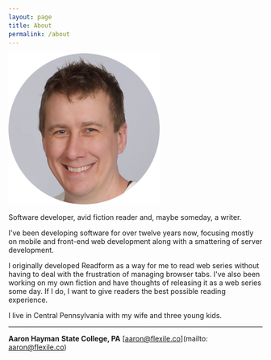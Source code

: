 ```yaml
---
layout: page
title: About
permalink: /about
---
```


![Profile Pic](/assets/images/profile_pic.png)

Software developer, avid fiction reader and, maybe someday, a writer.

I've been developing software for over twelve years now, focusing mostly on mobile and front-end web development along with a smattering of server development.

I originally developed Readform as a way for me to read web series without having to deal with the frustration of managing browser tabs. I've also been working on my own fiction and have thoughts of releasing it as a web series some day. If I do, I want to give readers the best possible reading experience.

I live in Central Pennsylvania with my wife and three young kids.

----

**Aaron Hayman**
**State College, PA**
[aaron@flexile.co](mailto: aaron@flexile.co)

